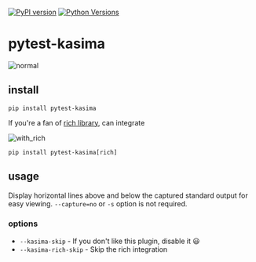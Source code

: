 [![PyPI version](https://badge.fury.io/py/pytest-kasima.svg)](https://badge.fury.io/py/pytest-kasima)
[![Python Versions](https://img.shields.io/pypi/pyversions/pytest-kasima.svg)](https://pypi.org/project/pytest-kasima)

# pytest-kasima

![normal](./screenshots/normal.png)

## install

```
pip install pytest-kasima
```

If you're a fan of [rich library](https://github.com/Textualize/rich), can integrate

![with_rich](./screenshots/rich.png)

```
pip install pytest-kasima[rich]
```

## usage

Display horizontal lines above and below the captured standard output for easy viewing.
`--capture=no` or `-s` option is not required.

### options

- `--kasima-skip` - If you don't like this plugin, disable it :smiley:
- `--kasima-rich-skip` - Skip the rich integration
